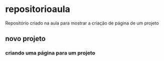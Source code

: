 # repositorioaula
Repositório criado na aula para mostrar a criação de página de um projeto
## novo projeto
### criando uma página para um projeto
